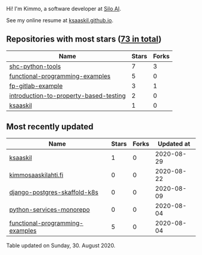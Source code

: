 Hi! I'm Kimmo, a software developer at [Silo AI](https://silo.ai/).

See my online resume at [ksaaskil.github.io](https://ksaaskil.github.io).

<!-- repositories starts -->

## Repositories with most stars ([73 in total](https://github.com/ksaaskil?tab=repositories))
| Name        | Stars           | Forks  |
| ------------- |-------------| -----|
|[shc-python-tools](https://github.com/ksaaskil/shc-python-tools)|7|3
|[functional-programming-examples](https://github.com/ksaaskil/functional-programming-examples)|5|0
|[fp-gitlab-example](https://github.com/ksaaskil/fp-gitlab-example)|3|1
|[introduction-to-property-based-testing](https://github.com/ksaaskil/introduction-to-property-based-testing)|2|0
|[ksaaskil](https://github.com/ksaaskil/ksaaskil)|1|0

<!-- repositories ends -->
<!-- recent_repositories starts -->

## Most recently updated
| Name        | Stars           | Forks  | Updated at
| ------------- |-------------| -----|-----|
|[ksaaskil](https://github.com/ksaaskil/ksaaskil)|1|0|2020-08-29
|[kimmosaaskilahti.fi](https://github.com/ksaaskil/kimmosaaskilahti.fi)|0|0|2020-08-22
|[django-postgres-skaffold-k8s](https://github.com/ksaaskil/django-postgres-skaffold-k8s)|0|0|2020-08-09
|[python-services-monorepo](https://github.com/ksaaskil/python-services-monorepo)|0|0|2020-08-04
|[functional-programming-examples](https://github.com/ksaaskil/functional-programming-examples)|5|0|2020-08-04

<!-- recent_repositories ends -->
<!-- updated_at starts -->
Table updated on Sunday, 30. August 2020.
<!-- updated_at ends -->
